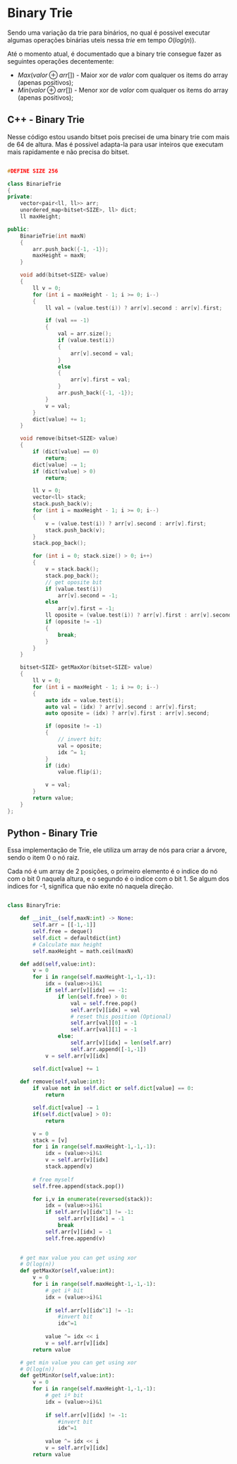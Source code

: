 # Binary Trie

Sendo uma variação da trie para binários, no qual é possivel executar algumas operações binárias uteis nessa _trie_ em tempo $O(log(n))$.

Até o momento atual, é documentado que a binary trie consegue fazer as seguintes operações decentemente:
- $Max(valor {\oplus}arr[] )$ - Maior xor de _valor_ com qualquer os items do array (apenas positivos);
- $Min(valor {\oplus}arr[] )$ - Menor xor de _valor_ com qualquer os items do array (apenas positivos);

## C++ - Binary Trie

Nesse código estou usando bitset pois precisei de uma binary trie com mais de 64 de altura. Mas é possivel adapta-la para usar inteiros que executam mais rapidamente e não precisa do bitset.

```c++

#DEFINE SIZE 256

class BinarieTrie
{
private:
    vector<pair<ll, ll>> arr;
    unordered_map<bitset<SIZE>, ll> dict;
    ll maxHeight;

public:
    BinarieTrie(int maxN)
    {
        arr.push_back({-1, -1});
        maxHeight = maxN;
    }

    void add(bitset<SIZE> value)
    {
        ll v = 0;
        for (int i = maxHeight - 1; i >= 0; i--)
        {
            ll val = (value.test(i)) ? arr[v].second : arr[v].first;

            if (val == -1)
            {
                val = arr.size();
                if (value.test(i))
                {
                    arr[v].second = val;
                }
                else
                {
                    arr[v].first = val;
                }
                arr.push_back({-1, -1});
            }
            v = val;
        }
        dict[value] += 1;
    }

    void remove(bitset<SIZE> value)
    {
        if (dict[value] == 0)
            return;
        dict[value] -= 1;
        if (dict[value] > 0)
            return;

        ll v = 0;
        vector<ll> stack;
        stack.push_back(v);
        for (int i = maxHeight - 1; i >= 0; i--)
        {
            v = (value.test(i)) ? arr[v].second : arr[v].first;
            stack.push_back(v);
        }
        stack.pop_back();

        for (int i = 0; stack.size() > 0; i++)
        {
            v = stack.back();
            stack.pop_back();
            // get oposite bit
            if (value.test(i))
                arr[v].second = -1;
            else
                arr[v].first = -1;
            ll oposite = (value.test(i)) ? arr[v].first : arr[v].second;
            if (oposite != -1)
            {
                break;
            }
        }
    }

    bitset<SIZE> getMaxXor(bitset<SIZE> value)
    {
        ll v = 0;
        for (int i = maxHeight - 1; i >= 0; i--)
        {
            auto idx = value.test(i);
            auto val = (idx) ? arr[v].second : arr[v].first;
            auto oposite = (idx) ? arr[v].first : arr[v].second;

            if (oposite != -1)
            {
                // invert bit;
                val = oposite;
                idx ^= 1;
            }
            if (idx)
                value.flip(i);

            v = val;
        }
        return value;
    }
};

```

## Python - Binary Trie

Essa implementação de Trie, ele utiliza um array de nós para criar a árvore, sendo o item 0 o nó raiz.

Cada nó é um  array de 2 posições, o primeiro elemento é o indice do nó com o bit 0 naquela altura, e o segundo é o indice com o bit 1. Se algum dos indices for -1, significa que não exite nó naquela direção.



```python

class BinaryTrie:

    def __init__(self,maxN:int) -> None:
        self.arr = [[-1,-1]]
        self.free = deque()
        self.dict = defaultdict(int)
        # Calculate max height
        self.maxHeight = math.ceil(maxN)

    def add(self,value:int):
        v = 0
        for i in range(self.maxHeight-1,-1,-1):
            idx = (value>>i)&1
            if self.arr[v][idx] == -1:
                if len(self.free) > 0:
                    val = self.free.pop()
                    self.arr[v][idx] = val
                    # reset this position (Optional)
                    self.arr[val][0] = -1
                    self.arr[val][1] = -1
                else:
                    self.arr[v][idx] = len(self.arr)
                    self.arr.append([-1,-1])
            v = self.arr[v][idx]

        self.dict[value] += 1
    
    def remove(self,value:int):
        if value not in self.dict or self.dict[value] == 0:
            return

        self.dict[value] -= 1
        if(self.dict[value] > 0):
            return

        v = 0
        stack = [v]
        for i in range(self.maxHeight-1,-1,-1):
            idx = (value>>i)&1
            v = self.arr[v][idx]
            stack.append(v)
        
        # free myself
        self.free.append(stack.pop())

        for i,v in enumerate(reversed(stack)):
            idx = (value>>i)&1
            if self.arr[v][idx^1] != -1:
                self.arr[v][idx] = -1
                break
            self.arr[v][idx] = -1
            self.free.append(v)
        

    # get max value you can get using xor 
    # O(log(n))
    def getMaxXor(self,value:int):
        v = 0
        for i in range(self.maxHeight-1,-1,-1):
            # get iº bit
            idx = (value>>i)&1
            
            if self.arr[v][idx^1] != -1:
                #invert bit
                idx^=1
            
            value ^= idx << i
            v = self.arr[v][idx]
        return value

    # get min value you can get using xor 
    # O(log(n))
    def getMinXor(self,value:int):
        v = 0
        for i in range(self.maxHeight-1,-1,-1):
            # get iº bit
            idx = (value>>i)&1
            
            if self.arr[v][idx] != -1:
                #invert bit
                idx^=1
            
            value ^= idx << i
            v = self.arr[v][idx]
        return value
```

